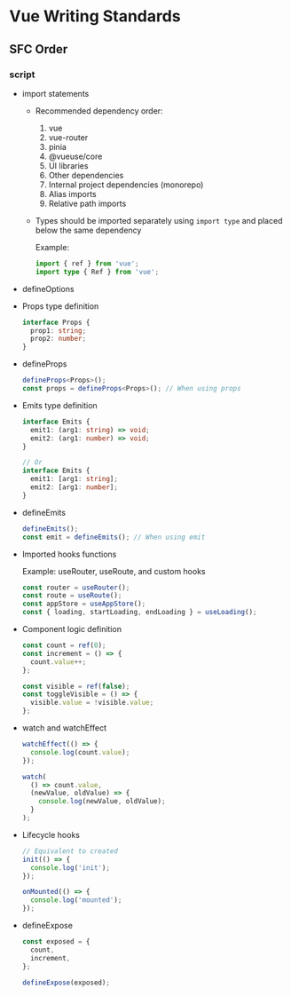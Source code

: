 # Vue Writing Standards

## SFC Order

### script

- import statements

  - Recommended dependency order:

    1. vue
    2. vue-router
    3. pinia
    4. @vueuse/core
    5. UI libraries
    6. Other dependencies
    7. Internal project dependencies (monorepo)
    8. Alias imports
    9. Relative path imports

  - Types should be imported separately using `import type` and placed below the same dependency

    Example:

      ```ts
      import { ref } from 'vue';
      import type { Ref } from 'vue';
      ```

- defineOptions

- Props type definition

  ```ts
  interface Props {
    prop1: string;
    prop2: number;
  }
  ```

- defineProps

  ```ts
  defineProps<Props>();
  const props = defineProps<Props>(); // When using props
  ```

- Emits type definition

  ```ts
  interface Emits {
    emit1: (arg1: string) => void;
    emit2: (arg1: number) => void;
  }

  // Or
  interface Emits {
    emit1: [arg1: string];
    emit2: [arg1: number];
  }
  ```

- defineEmits

  ```ts
  defineEmits();
  const emit = defineEmits(); // When using emit
  ```

- Imported hooks functions

  Example: useRouter, useRoute, and custom hooks

  ```ts
  const router = useRouter();
  const route = useRoute();
  const appStore = useAppStore();
  const { loading, startLoading, endLoading } = useLoading();
  ```

- Component logic definition

  ```ts
  const count = ref(0);
  const increment = () => {
    count.value++;
  };

  const visible = ref(false);
  const toggleVisible = () => {
    visible.value = !visible.value;
  };
  ```

- watch and watchEffect

  ```ts
  watchEffect(() => {
    console.log(count.value);
  });

  watch(
    () => count.value,
    (newValue, oldValue) => {
      console.log(newValue, oldValue);
    }
  );
  ```

- Lifecycle hooks

  ```ts
  // Equivalent to created
  init(() => {
    console.log('init');
  });

  onMounted(() => {
    console.log('mounted');
  });
  ```

- defineExpose

  ```ts
  const exposed = {
    count,
    increment,
  };

  defineExpose(exposed);
  ```
